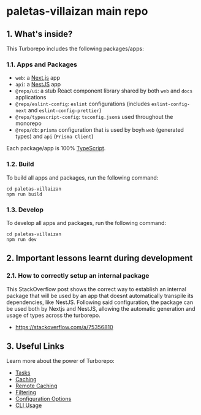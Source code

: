# paletas-villaizan main repo

## 1. What's inside?

This Turborepo includes the following packages/apps:

### 1.1. Apps and Packages

- `web`: a [Next.js](https://nextjs.org/) app
- `api`: a [NestJS](https://nestjs.com/) app
- `@repo/ui`: a stub React component library shared by both `web` and `docs` applications
- `@repo/eslint-config`: `eslint` configurations (includes `eslint-config-next` and `eslint-config-prettier`)
- `@repo/typescript-config`: `tsconfig.json`s used throughout the monorepo
- `@repo/db`: `prisma` configuration that is used by boyh `web` (generated types) and `api` (`Prisma Client`)

Each package/app is 100% [TypeScript](https://www.typescriptlang.org/).

### 1.2. Build

To build all apps and packages, run the following command:

```
cd paletas-villaizan
npm run build
```

### 1.3. Develop

To develop all apps and packages, run the following command:

```
cd paletas-villaizan
npm run dev
```

## 2. Important lessons learnt during development

### 2.1. How to correctly setup an internal package

This StackOverflow post shows the correct way to establish an internal package that will be used by an app that doesnt automatically transpile its dependencies, like NestJS. Following said configuration, the package can be used both by Nextjs and NestJS, allowing the automatic generation and usage of types across the turborepo.

- https://stackoverflow.com/a/75356810

## 3. Useful Links

Learn more about the power of Turborepo:

- [Tasks](https://turborepo.com/docs/crafting-your-repository/running-tasks)
- [Caching](https://turborepo.com/docs/crafting-your-repository/caching)
- [Remote Caching](https://turborepo.com/docs/core-concepts/remote-caching)
- [Filtering](https://turborepo.com/docs/crafting-your-repository/running-tasks#using-filters)
- [Configuration Options](https://turborepo.com/docs/reference/configuration)
- [CLI Usage](https://turborepo.com/docs/reference/command-line-reference)
